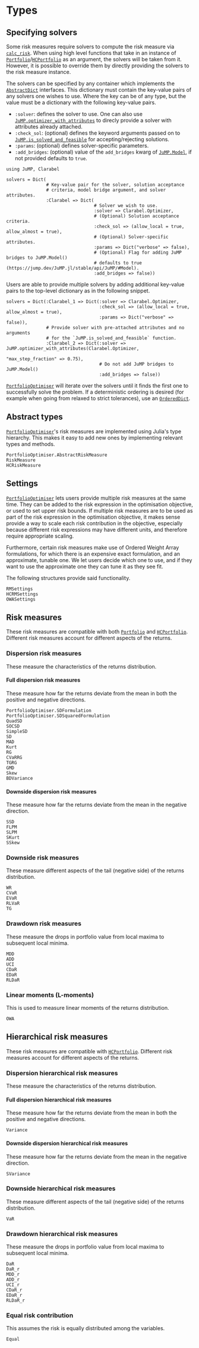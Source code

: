 # Types

## Specifying solvers

Some risk measures require solvers to compute the risk measure via [`calc_risk`](@ref). When using high level functions that take in an instance of [`Portfolio`](@ref)/[`HCPortfolio`](@ref) as an argument, the solvers will be taken from it. However, it is possible to override them by directly providing the solvers to the risk measure instance.

The solvers can be specified by any container which implements the [`AbstractDict`](https://docs.julialang.org/en/v1/base/collections/#Base.AbstractDict) interfaces. This dictionary must contain the key-value pairs of any solvers one wishes to use. Where the key can be of any type, but the value must be a dictionary with the following key-value pairs.

  - `:solver`: defines the solver to use. One can also use [`JuMP.optimizer_with_attributes`](https://jump.dev/JuMP.jl/stable/api/JuMP/#optimizer_with_attributes) to direcly provide a solver with attributes already attached.
  - `:check_sol`: (optional) defines the keyword arguments passed on to [`JuMP.is_solved_and_feasible`](https://jump.dev/JuMP.jl/stable/api/JuMP/#is_solved_and_feasible) for accepting/rejecting solutions.
  - `:params`: (optional) defines solver-specific parameters.
  - `:add_bridges`: (optional) value of the `add_bridges` kwarg of [`JuMP.Model`](https://jump.dev/JuMP.jl/stable/api/JuMP/#Model), if not provided defaults to `true`.

```@setup solvers_dict
using JuMP, Clarabel
```

```@example solvers_dict
solvers = Dict(
               # Key-value pair for the solver, solution acceptance 
               # criteria, model bridge argument, and solver attributes.
               :Clarabel => Dict(
                                 # Solver we wish to use.
                                 :solver => Clarabel.Optimizer,
                                 # (Optional) Solution acceptance criteria.
                                 :check_sol => (allow_local = true, allow_almost = true),
                                 # (Optional) Solver-specific attributes.
                                 :params => Dict("verbose" => false),
                                 # (Optional) Flag for adding JuMP bridges to JuMP.Model()
                                 # defaults to true (https://jump.dev/JuMP.jl/stable/api/JuMP/#Model).
                                 :add_bridges => false))
```

Users are able to provide multiple solvers by adding additional key-value pairs to the top-level dictionary as in the following snippet.

```@example solvers_dict
solvers = Dict(:Clarabel_1 => Dict(:solver => Clarabel.Optimizer,
                                   :check_sol => (allow_local = true, allow_almost = true),
                                   :params => Dict("verbose" => false)),
               # Provide solver with pre-attached attributes and no arguments 
               # for the `JuMP.is_solved_and_feasible` function.
               :Clarabel_2 => Dict(:solver => JuMP.optimizer_with_attributes(Clarabel.Optimizer,
                                                                             "max_step_fraction" => 0.75),
                                   # Do not add JuMP bridges to JuMP.Model()
                                   :add_bridges => false))
```

[`PortfolioOptimiser`](https://github.com/dcelisgarza/PortfolioOptimiser.jl) will iterate over the solvers until it finds the first one to successfully solve the problem. If a deterministic ordering is desired (for example when going from relaxed to strict tolerances), use an [`OrderedDict`](https://juliacollections.github.io/OrderedCollections.jl/dev/ordered_containers/#OrderedDicts).

## Abstract types

[`PortfolioOptimiser`](https://github.com/dcelisgarza/PortfolioOptimiser.jl/)'s risk measures are implemented using Julia's type hierarchy. This makes it easy to add new ones by implementing relevant types and methods.

```@docs
PortfolioOptimiser.AbstractRiskMeasure
RiskMeasure
HCRiskMeasure
```

## Settings

[`PortfolioOptimiser`](https://github.com/dcelisgarza/PortfolioOptimiser.jl/) lets users provide multiple risk measures at the same time. They can be added to the risk expression in the optimisation objective, or used to set upper risk bounds. If multiple risk measures are to be used as part of the risk expression in the optimisation objective, it makes sense provide a way to scale each risk contribution in the objective, especially because different risk expressions may have different units, and therefore require appropriate scaling.

Furthermore, certain risk measures make use of Ordered Weight Array formulations, for which there is an expensive exact formulation, and an approximate, tunable one. We let users decide which one to use, and if they want to use the approximate one they can tune it as they see fit.

The following structures provide said functionality.

```@docs
RMSettings
HCRMSettings
OWASettings
```

## Risk measures

These risk measures are compatible with both [`Portfolio`](@ref) and [`HCPortfolio`](@ref). Different risk measures account for different aspects of the returns.

### Dispersion risk measures

These measure the characteristics of the returns distribution.

#### Full dispersion risk measures

These measure how far the returns deviate from the mean in both the positive and negative directions.

```@docs
PortfolioOptimiser.SDFormulation
PortfolioOptimiser.SDSquaredFormulation
QuadSD
SOCSD
SimpleSD
SD
MAD
Kurt
RG
CVaRRG
TGRG
GMD
Skew
BDVariance
```

#### Downside dispersion risk measures

These measure how far the returns deviate from the mean in the negative direction.

```@docs
SSD
FLPM
SLPM
SKurt
SSkew
```

### Downside risk measures

These measure different aspects of the tail (negative side) of the returns distribution.

```@docs
WR
CVaR
EVaR
RLVaR
TG
```

### Drawdown risk measures

These measure the drops in portfolio value from local maxima to subsequent local minima.

```@docs
MDD
ADD
UCI
CDaR
EDaR
RLDaR
```

### Linear moments (L-moments)

This is used to measure linear moments of the returns distribution.

```@docs
OWA
```

## Hierarchical risk measures

These risk measures are compatible with [`HCPortfolio`](@ref). Different risk measures account for different aspects of the returns.

### Dispersion hierarchical risk measures

These measure the characteristics of the returns distribution.

#### Full dispersion hierarchical risk measures

These measure how far the returns deviate from the mean in both the positive and negative directions.

```@docs
Variance
```

#### Downside dispersion hierarchical risk measures

These measure how far the returns deviate from the mean in the negative direction.

```@docs
SVariance
```

### Downside hierarchical risk measures

These measure different aspects of the tail (negative side) of the returns distribution.

```@docs
VaR
```

### Drawdown hierarchical risk measures

These measure the drops in portfolio value from local maxima to subsequent local minima.

```@docs
DaR
DaR_r
MDD_r
ADD_r
UCI_r
CDaR_r
EDaR_r
RLDaR_r
```

### Equal risk contribution

This assumes the risk is equally distributed among the variables.

```@docs
Equal
```
